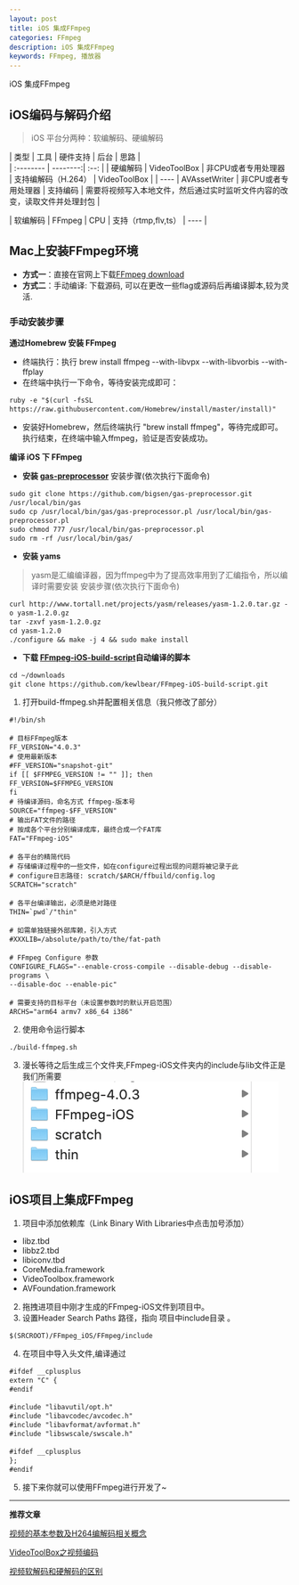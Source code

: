 ```yaml
---
layout: post
title: iOS 集成FFmpeg
categories: FFmpeg
description: iOS 集成FFmpeg
keywords: FFmpeg, 播放器
---
```



iOS 集成FFmpeg

## iOS编码与解码介绍

> iOS 平台分两种：软编解码、硬编解码

| 类型      |    工具 |     硬件支持  |    后台 |    思路  |   
| :-------- | --------:| :--: |
| 硬编解码  | VideoToolBox |  非CPU或者专用处理器   | 支持编解码（H.264）   | VideoToolBox   |
|  ----  | AVAssetWriter |  非CPU或者专用处理器   | 支持编码     | 需要将视频写入本地文件，然后通过实时监听文件内容的改变，读取文件并处理封包       |

| 软编解码  | FFmpeg |  CPU   | 支持（rtmp,flv,ts）   | ----   |

## Mac上安装FFmpeg环境

- **方式一**：直接在官网上下载[FFmpeg download](https://ffmpeg.org/download.html#build-mac)
- **方式二**：手动编译: 下载源码, 可以在更改一些flag或源码后再编译脚本,较为灵活.

### 手动安装步骤
**通过Homebrew 安装 FFmpeg**
- 终端执行：执行 brew install ffmpeg --with-libvpx --with-libvorbis --with-ffplay
- 在终端中执行一下命令，等待安装完成即可：

```
ruby -e "$(curl -fsSL https://raw.githubusercontent.com/Homebrew/install/master/install)"

```

- 安装好Homebrew，然后终端执行 "brew install ffmpeg"，等待完成即可。
执行结束，在终端中输入ffmpeg，验证是否安装成功。

**编译 iOS 下 FFmpeg**
- **安装 [gas-preprocessor](https://github.com/bigsen/gas-preprocessor.git)**
安装步骤(依次执行下面命令)

```
sudo git clone https://github.com/bigsen/gas-preprocessor.git  /usr/local/bin/gas
sudo cp /usr/local/bin/gas/gas-preprocessor.pl /usr/local/bin/gas-preprocessor.pl
sudo chmod 777 /usr/local/bin/gas-preprocessor.pl
sudo rm -rf /usr/local/bin/gas/

```

- **安装 yams**
> yasm是汇编编译器，因为ffmpeg中为了提高效率用到了汇编指令，所以编译时需要安装
安装步骤(依次执行下面命令)

```
curl http://www.tortall.net/projects/yasm/releases/yasm-1.2.0.tar.gz -o yasm-1.2.0.gz
tar -zxvf yasm-1.2.0.gz
cd yasm-1.2.0
./configure && make -j 4 && sudo make install

```

- **下载 [FFmpeg-iOS-build-script](https://github.com/kewlbear/FFmpeg-iOS-build-script.git)自动编译的脚本**

```
cd ~/downloads
git clone https://github.com/kewlbear/FFmpeg-iOS-build-script.git

```

1. 打开build-ffmpeg.sh并配置相关信息（我只修改了部分）

```
#!/bin/sh

# 目标FFmpeg版本
FF_VERSION="4.0.3"
# 使用最新版本
#FF_VERSION="snapshot-git"
if [[ $FFMPEG_VERSION != "" ]]; then
FF_VERSION=$FFMPEG_VERSION
fi
# 待编译源码，命名方式 ffmpeg-版本号
SOURCE="ffmpeg-$FF_VERSION"
# 输出FAT文件的路径
# 按成各个平台分别编译成库，最终合成一个FAT库
FAT="FFmpeg-iOS"

# 各平台的精简代码
# 存储编译过程中的一些文件，如在configure过程出现的问题将被记录于此
# configure日志路径: scratch/$ARCH/ffbuild/config.log
SCRATCH="scratch"

# 各平台编译输出，必须是绝对路径
THIN=`pwd`/"thin"

# 如需单独链接外部库赖，引入方式
#XXXLIB=/absolute/path/to/the/fat-path

# FFmpeg Configure 参数
CONFIGURE_FLAGS="--enable-cross-compile --disable-debug --disable-programs \
--disable-doc --enable-pic"

# 需要支持的目标平台（未设置参数时的默认开启范围）
ARCHS="arm64 armv7 x86_64 i386"

```

2. 使用命令运行脚本

```
./build-ffmpeg.sh
```

3. 漫长等待之后生成三个文件夹,FFmpeg-iOS文件夹内的include与lib文件正是我们所需要
![](/images/posts/ffmpeg/ffmpegbuildscript_output.png) 


## iOS项目上集成FFmpeg

1. 项目中添加依赖库（Link Binary With Libraries中点击加号添加）
- libz.tbd
- libbz2.tbd
- libiconv.tbd
- CoreMedia.framework
- VideoToolbox.framework
- AVFoundation.framework

2. 拖拽进项目中刚才生成的FFmpeg-iOS文件到项目中。
3. 设置Header Search Paths 路径，指向 项目中include目录 。

```
$(SRCROOT)/FFmpeg_iOS/FFmpeg/include

```
4. 在项目中导入头文件,编译通过

```
#ifdef __cplusplus
extern "C" {
#endif

#include "libavutil/opt.h"
#include "libavcodec/avcodec.h"
#include "libavformat/avformat.h"
#include "libswscale/swscale.h"

#ifdef __cplusplus
};
#endif

```

5. 接下来你就可以使用FFmpeg进行开发了~


----

**推荐文章**

[视频的基本参数及H264编解码相关概念](https://maxwellqi.github.io/ios-h264-summ/)

[VideoToolBox之视频编码](https://www.jianshu.com/p/06162a4731fb)

[视频软解码和硬解码的区别](https://blog.csdn.net/qq_15807167/article/details/52262559)
